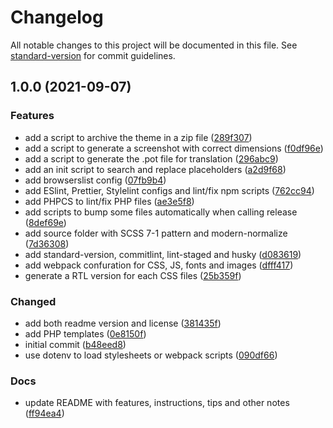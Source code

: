 # Changelog

All notable changes to this project will be documented in this file. See [standard-version](https://github.com/conventional-changelog/standard-version) for commit guidelines.

## 1.0.0 (2021-09-07)


### Features

* add a script to archive the theme in a zip file ([289f307](https://github.com/boilerplates-collection/wordpress-theme-webpack/commit/289f3075f99dfcdef95d3404b41a7589370c56a8))
* add a script to generate a screenshot with correct dimensions ([f0df96e](https://github.com/boilerplates-collection/wordpress-theme-webpack/commit/f0df96eb1259fb518f3b116e610074c0f034f91d))
* add a script to generate the .pot file for translation ([296abc9](https://github.com/boilerplates-collection/wordpress-theme-webpack/commit/296abc920e18d2d920276716acb4880b524003a6))
* add an init script to search and replace placeholders ([a2d9f68](https://github.com/boilerplates-collection/wordpress-theme-webpack/commit/a2d9f68ba1b8dfbfbd8370501a2feedc41697eef))
* add browserslist config ([07fb9b4](https://github.com/boilerplates-collection/wordpress-theme-webpack/commit/07fb9b4a3885bf21a34c6a74b9aaf9067ab2474f))
* add ESlint, Prettier, Stylelint configs and lint/fix npm scripts ([762cc94](https://github.com/boilerplates-collection/wordpress-theme-webpack/commit/762cc9457043e41d2cbb94eebde0252d77000ced))
* add PHPCS to lint/fix PHP files ([ae3e5f8](https://github.com/boilerplates-collection/wordpress-theme-webpack/commit/ae3e5f87faf237443a7c7b5e686244b238c1b2e8))
* add scripts to bump some files automatically when calling release ([8def69e](https://github.com/boilerplates-collection/wordpress-theme-webpack/commit/8def69ef39925149d8b1537b6660acf834ef6053))
* add source folder with SCSS 7-1 pattern and modern-normalize ([7d36308](https://github.com/boilerplates-collection/wordpress-theme-webpack/commit/7d36308d966fc183ad2800ca0c54f1546fe401d0))
* add standard-version, commitlint, lint-staged and husky ([d083619](https://github.com/boilerplates-collection/wordpress-theme-webpack/commit/d083619b46630292b7f42ec944540faba7859ca5))
* add webpack confuration for CSS, JS, fonts and images ([dfff417](https://github.com/boilerplates-collection/wordpress-theme-webpack/commit/dfff417497f8e1be35896c6c29a2360280a50e10))
* generate a RTL version for each CSS files ([25b359f](https://github.com/boilerplates-collection/wordpress-theme-webpack/commit/25b359fa5006f045b5aec2c1899a36fc44848c78))


### Changed

* add both readme version and license ([381435f](https://github.com/boilerplates-collection/wordpress-theme-webpack/commit/381435fdf856bec44fbb7f004867950501100cea))
* add PHP templates ([0e8150f](https://github.com/boilerplates-collection/wordpress-theme-webpack/commit/0e8150f4e7cb0b2342df4314d6dbc83c52663ca3))
* initial commit ([b48eed8](https://github.com/boilerplates-collection/wordpress-theme-webpack/commit/b48eed83e26c23bd2dd673cd96644bb4b4a24541))
* use dotenv to load stylesheets or webpack scripts ([090df66](https://github.com/boilerplates-collection/wordpress-theme-webpack/commit/090df66df5ca6758eac88ce1de1746a5f3779044))


### Docs

* update README with features, instructions, tips and other notes ([ff94ea4](https://github.com/boilerplates-collection/wordpress-theme-webpack/commit/ff94ea4e7cca04f4f8e50855ddfb3e12be813073))
